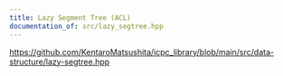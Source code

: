 ```yaml
---
title: Lazy Segment Tree (ACL)
documentation_of: src/lazy_segtree.hpp
---
```



https://github.com/KentaroMatsushita/icpc_library/blob/main/src/data-structure/lazy-segtree.hpp

